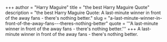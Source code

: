 +++
author = "Harry Maguire"
title = "the best Harry Maguire Quote"
description = "the best Harry Maguire Quote: A last-minute winner in front of the away fans - there's nothing better."
slug = "a-last-minute-winner-in-front-of-the-away-fans---theres-nothing-better"
quote = '''A last-minute winner in front of the away fans - there's nothing better.'''
+++
A last-minute winner in front of the away fans - there's nothing better.
